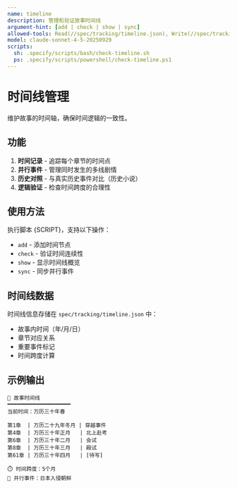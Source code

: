 ```yaml
---
name: timeline
description: 管理和验证故事时间线
argument-hint: [add | check | show | sync]
allowed-tools: Read(//spec/tracking/timeline.json), Write(//spec/tracking/timeline.json), Read(//stories/**/content/**), Bash(find:*), Bash(*)
model: claude-sonnet-4-5-20250929
scripts:
  sh: .specify/scripts/bash/check-timeline.sh
  ps: .specify/scripts/powershell/check-timeline.ps1
---
```


# 时间线管理

维护故事的时间轴，确保时间逻辑的一致性。

## 功能

1. **时间记录** - 追踪每个章节的时间点
2. **并行事件** - 管理同时发生的多线剧情
3. **历史对照** - 与真实历史事件对比（历史小说）
4. **逻辑验证** - 检查时间跨度的合理性

## 使用方法

执行脚本 {SCRIPT}，支持以下操作：
- `add` - 添加时间节点
- `check` - 验证时间连续性
- `show` - 显示时间线概览
- `sync` - 同步并行事件

## 时间线数据

时间线信息存储在 `spec/tracking/timeline.json` 中：
- 故事内时间（年/月/日）
- 章节对应关系
- 重要事件标记
- 时间跨度计算

## 示例输出

```
📅 故事时间线
━━━━━━━━━━━━━━━━━━━━
当前时间：万历三十年春

第1章  | 万历二十九年冬月 | 穿越事件
第4章  | 万历三十年正月   | 北上赴考
第6章  | 万历三十年二月   | 会试
第8章  | 万历三十年三月   | 殿试
第61章 | 万历三十年四月   | [待写]

⏱️ 时间跨度：5个月
🔄 并行事件：日本入侵朝鲜
```
